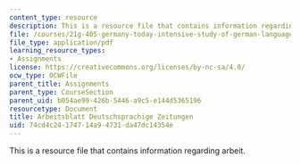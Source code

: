 ```yaml
---
content_type: resource
description: This is a resource file that contains information regarding arbeit.
file: /courses/21g-405-germany-today-intensive-study-of-german-language-and-culture-january-iap-2011/74cd4c24174714a94731da47dc14354e_MIT21G_405IAP11_abt_ztgen.pdf
file_type: application/pdf
learning_resource_types:
- Assignments
license: https://creativecommons.org/licenses/by-nc-sa/4.0/
ocw_type: OCWFile
parent_title: Assignments
parent_type: CourseSection
parent_uid: b054ae99-426b-5446-a9c5-e144d5365196
resourcetype: Document
title: Arbeitsblatt Deutschsprachige Zeitungen
uid: 74cd4c24-1747-14a9-4731-da47dc14354e
---
```

This is a resource file that contains information regarding arbeit.